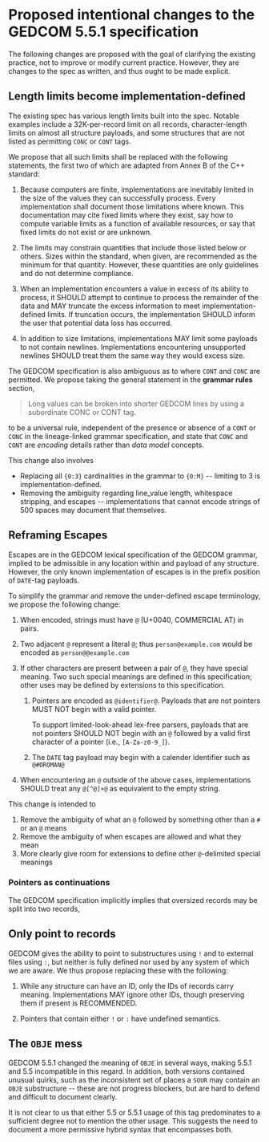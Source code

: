 # Proposed intentional changes to the GEDCOM 5.5.1 specification

The following changes are proposed with the goal of clarifying the existing practice, not to improve or modify current practice.
However, they are changes to the spec as written, and thus ought to be made explicit.



## Length limits become implementation-defined

The existing spec has various length limits built into the spec.
Notable examples include a 32K-per-record limit on all records,
character-length limits on almost all structure payloads,
and some structures that are not listed as permitting `CONC` or `CONT` tags.

We propose that all such limits shall be replaced with the following statements, the first two of which are adapted from Annex B of the C++ standard:

1.  Because computers are finite, implementations are inevitably limited in the size of the values they can successfully process.
    Every implementation shall document those limitations where known.
    This documentation may cite fixed limits where they exist,
    say how to compute variable limits as a function of available resources,
    or say that fixed limits do not exist or are unknown.

2.  The limits may constrain quantities that include those listed below or others.
    Sizes within the standard, when given, are recommended as the minimum for that quantity.
    However, these quantities are only guidelines and do not determine compliance.

3.  When an implementation encounters a value in excess of its ability to process,
    it SHOULD attempt to continue to process the remainder of the data
    and MAY truncate the excess information to meet implementation-defined limits.
    If truncation occurs, the implementation SHOULD inform the user that potential data loss has occurred.

4.  In addition to size limitations, implementations MAY limit some payloads to not contain newlines.
    Implementations encountering unsupported newlines SHOULD treat them the same way they would excess size.

The GEDCOM specification is also ambiguous as to where `CONT` and `CONC` are permitted.
We propose taking the general statement in the **grammar rules** section,

> Long values can be broken into shorter GEDCOM lines by using a subordinate CONC or CONT tag.

to be a universal rule, independent of the presence or absence of a `CONT` or `CONC` in the lineage-linked grammar specification, and state that `CONC` and `CONT` are *encoding* details rather than *data model* concepts.

This change also involves 

-   Replacing all `{0:3}` cardinalities in the grammar to `{0:M}` -- limiting to 3 is implementation-defined.
-   Removing the ambiguity regarding line_value length, whitespace stripping, and escapes -- implementations that cannot encode strings of 500 spaces may document that themselves.


## Reframing Escapes

Escapes are in the GEDCOM lexical specification of the GEDCOM grammar, implied to be admissible in any location within and payload of any structure.
However, the only known implementation of escapes is in the prefix position of `DATE`-tag payloads.

To simplify the grammar and remove the under-defined escape terminology, we propose the following change:

1.  When encoded, strings must have `@` (U+0040, COMMERCIAL AT) in pairs.

1.  Two adjacent `@` represent a literal `@`; thus `person@example.com` would be encoded as `person@@example.com`

1.  If other characters are present between a pair of `@`, they have special meaning.
    Two such special meanings are defined in this specification;
    other uses may be defined by extensions to this specification.
    
    1.  Pointers are encoded as `@identifier@`.
        Payloads that are not pointers MUST NOT begin with a valid pointer.
        
        To support limited-look-ahead lex-free parsers,
        payloads that are not pointers SHOULD NOT begin with an `@` followed by a valid first character of a pointer (i.e., `[A-Za-z0-9_]`).
    
    2.  The `DATE` tag payload may begin with a calender identifier such as `@#DROMAN@`

1.  When encountering an `@` outside of the above cases, implementations SHOULD treat any `@[^@]+@` as equivalent to the empty string.

This change is intended to

1.  Remove the ambiguity of what an `@` followed by something other than a `#` or an `@` means
1.  Remove the ambiguity of when escapes are allowed and what they mean
1.  More clearly give room for extensions to define other `@`-delimited special meanings

### Pointers as continuations

The GEDCOM specification implicitly implies that oversized records may be split into two records, 


## Only point to records

GEDCOM gives the ability to point to substructures using `!` and to external files using `:`,
but neither is fully defined nor used by any system of which we are aware.
We thus propose replacing these with the following:

1.  While any structure can have an ID, only the IDs of records carry meaning.
    Implementations MAY ignore other IDs, though preserving them if present is RECOMMENDED.

1.  Pointers that contain either `!` or `:` have undefined semantics.




## The `OBJE` mess

GEDCOM 5.5.1 changed the meaning of `OBJE` in several ways, making 5.5.1 and 5.5 incompatible in this regard.
In addition, both versions contained unusual quirks, such as the inconsistent set of places a `SOUR` may contain an `OBJE` substructure -- these are not progress blockers, but are hard to defend and difficult to document clearly.

It is not clear to us that either 5.5 or 5.5.1 usage of this tag predominates to a sufficient degree not to mention the other usage.
This suggests the need to document a more permissive hybrid syntax that encompasses both.
